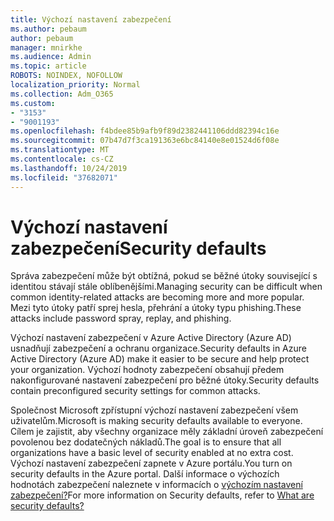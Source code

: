 ```yaml
---
title: Výchozí nastavení zabezpečení
ms.author: pebaum
author: pebaum
manager: mnirkhe
ms.audience: Admin
ms.topic: article
ROBOTS: NOINDEX, NOFOLLOW
localization_priority: Normal
ms.collection: Adm_O365
ms.custom:
- "3153"
- "9001193"
ms.openlocfilehash: f4bdee85b9afb9f89d2382441106ddd82394c16e
ms.sourcegitcommit: 07b47d7f3ca191363e6bc84140e8e01524d6f08e
ms.translationtype: MT
ms.contentlocale: cs-CZ
ms.lasthandoff: 10/24/2019
ms.locfileid: "37682071"
---
```

# <a name="security-defaults"></a><span data-ttu-id="9455a-102">Výchozí nastavení zabezpečení</span><span class="sxs-lookup"><span data-stu-id="9455a-102">Security defaults</span></span>

<span data-ttu-id="9455a-103">Správa zabezpečení může být obtížná, pokud se běžné útoky související s identitou stávají stále oblíbenějšími.</span><span class="sxs-lookup"><span data-stu-id="9455a-103">Managing security can be difficult when common identity-related attacks are becoming more and more popular.</span></span> <span data-ttu-id="9455a-104">Mezi tyto útoky patří sprej hesla, přehrání a útoky typu phishing.</span><span class="sxs-lookup"><span data-stu-id="9455a-104">These attacks include password spray, replay, and phishing.</span></span>

<span data-ttu-id="9455a-105">Výchozí nastavení zabezpečení v Azure Active Directory (Azure AD) usnadňují zabezpečení a ochranu organizace.</span><span class="sxs-lookup"><span data-stu-id="9455a-105">Security defaults in Azure Active Directory (Azure AD) make it easier to be secure and help protect your organization.</span></span> <span data-ttu-id="9455a-106">Výchozí hodnoty zabezpečení obsahují předem nakonfigurované nastavení zabezpečení pro běžné útoky.</span><span class="sxs-lookup"><span data-stu-id="9455a-106">Security defaults contain preconfigured security settings for common attacks.</span></span>

<span data-ttu-id="9455a-107">Společnost Microsoft zpřístupní výchozí nastavení zabezpečení všem uživatelům.</span><span class="sxs-lookup"><span data-stu-id="9455a-107">Microsoft is making security defaults available to everyone.</span></span> <span data-ttu-id="9455a-108">Cílem je zajistit, aby všechny organizace měly základní úroveň zabezpečení povolenou bez dodatečných nákladů.</span><span class="sxs-lookup"><span data-stu-id="9455a-108">The goal is to ensure that all organizations have a basic level of security enabled at no extra cost.</span></span> <span data-ttu-id="9455a-109">Výchozí nastavení zabezpečení zapnete v Azure portálu.</span><span class="sxs-lookup"><span data-stu-id="9455a-109">You turn on security defaults in the Azure portal.</span></span> <span data-ttu-id="9455a-110">Další informace o výchozích hodnotách zabezpečení naleznete v informacích o [výchozím nastavení zabezpečení?](https://docs.microsoft.com/azure/active-directory/conditional-access/concept-conditional-access-security-defaults)</span><span class="sxs-lookup"><span data-stu-id="9455a-110">For more information on Security defaults, refer to [What are security defaults?](https://docs.microsoft.com/azure/active-directory/conditional-access/concept-conditional-access-security-defaults)</span></span>